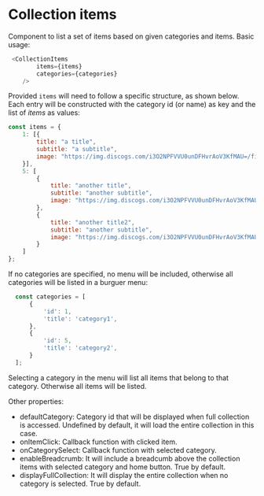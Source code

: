 # Collection items
Component to list a set of items based on given categories and items. Basic usage:
```js 
 <CollectionItems
        items={items}
        categories={categories}
    />

```

Provided `items` will need to follow a specific structure, as shown below. Each entry will be constructed with the category id (or name) as key and the list of _items_ as values:
```js   
const items = {
    1: [{
        title: "a title",
        subtitle: "a subtitle",
        image: "https://img.discogs.com/i3O2NPFVVU0unDFHvrAoV3KfMAU=/fit-in/500x500/filters:strip_icc():format(jpeg):mode_rgb():quality(90)/discogs-images/R-12641858-1539175125-1540.jpeg.jpg",
    }],
    5: [
        {
            title: "another title",
            subtitle: "another subtitle",
            image: "https://img.discogs.com/i3O2NPFVVU0unDFHvrAoV3KfMAU=/fit-in/500x500/filters:strip_icc():format(jpeg):mode_rgb():quality(90)/discogs-images/R-12641858-1539175125-1540.jpeg.jpg",
        },
        {
            title: "another title2",
            subtitle: "another subtitle",
            image: "https://img.discogs.com/i3O2NPFVVU0unDFHvrAoV3KfMAU=/fit-in/500x500/filters:strip_icc():format(jpeg):mode_rgb():quality(90)/discogs-images/R-12641858-1539175125-1540.jpeg.jpg",
        }
    ]
};
```

If no categories are specified, no menu will be included, otherwise all categories will be listed in a burguer menu:
```js
  const categories = [
      {
          'id': 1,
          'title': 'category1',
      },
      {
          'id': 5,
          'title': 'category2',
      }
  ];
```

Selecting a category in the menu will list all items that belong to that category. Otherwise all items will be listed.

Other properties:
- defaultCategory: Category id that will be displayed when full collection is accessed. Undefined by default, it will load the entire collection in this case.
- onItemClick: Callback function with clicked item.
- onCategorySelect: Callback function with selected category.
- enableBreadcrumb: It will include a breadcumb above the collection items with selected category and home button. True by default.  
- displayFullCollection: It will display the entire collection when no category is selected. True by default.  
